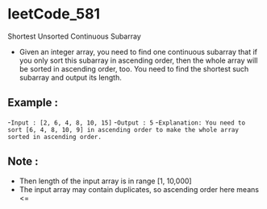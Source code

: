 # leetCode_581
Shortest Unsorted Continuous Subarray


- Given an integer array, you need to find one continuous subarray that if you only sort this subarray in ascending order, then the whole array will be sorted in ascending order, too. You need to find the shortest such subarray and output its length.

## Example :
-`Input : [2, 6, 4, 8, 10, 15]`
-`Output : 5`
-`Explanation: You need to sort [6, 4, 8, 10, 9] in ascending order to make the whole array sorted in ascending order.`

## Note :
- Then length of the input array is in range [1, 10,000]
- The input array may contain duplicates, so ascending order here means <=